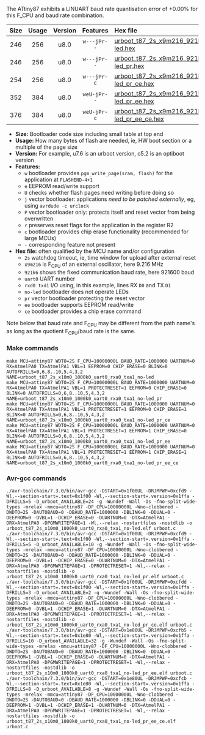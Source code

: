 The ATtiny87 exhibits a LINUART baud rate quantisation error of +0.00% for this F_CPU and baud rate combination.

|Size|Usage|Version|Features|Hex file|
|:-:|:-:|:-:|:-:|:--|
|246|256|u8.0|`w---jPr--`|[urboot_t87_2s_x9m216_921k6_uart0_rxa0_txa1_no-led.hex](https://raw.githubusercontent.com/stefanrueger/urboot.hex/main/mcus/attiny87/watchdog_2_s/external_oscillator_x/%2B9m216000_hz/%2B921k6_baud/uart0_rxa0_txa1/no-led/urboot_t87_2s_x9m216_921k6_uart0_rxa0_txa1_no-led.hex)|
|246|256|u8.0|`w---jPr--`|[urboot_t87_2s_x9m216_921k6_uart0_rxa0_txa1_no-led_pr.hex](https://raw.githubusercontent.com/stefanrueger/urboot.hex/main/mcus/attiny87/watchdog_2_s/external_oscillator_x/%2B9m216000_hz/%2B921k6_baud/uart0_rxa0_txa1/no-led/urboot_t87_2s_x9m216_921k6_uart0_rxa0_txa1_no-led_pr.hex)|
|254|256|u8.0|`w---jPr-c`|[urboot_t87_2s_x9m216_921k6_uart0_rxa0_txa1_no-led_pr_ce.hex](https://raw.githubusercontent.com/stefanrueger/urboot.hex/main/mcus/attiny87/watchdog_2_s/external_oscillator_x/%2B9m216000_hz/%2B921k6_baud/uart0_rxa0_txa1/no-led/urboot_t87_2s_x9m216_921k6_uart0_rxa0_txa1_no-led_pr_ce.hex)|
|352|384|u8.0|`weU-jPr--`|[urboot_t87_2s_x9m216_921k6_uart0_rxa0_txa1_no-led_pr_ee.hex](https://raw.githubusercontent.com/stefanrueger/urboot.hex/main/mcus/attiny87/watchdog_2_s/external_oscillator_x/%2B9m216000_hz/%2B921k6_baud/uart0_rxa0_txa1/no-led/urboot_t87_2s_x9m216_921k6_uart0_rxa0_txa1_no-led_pr_ee.hex)|
|376|384|u8.0|`weU-jPr-c`|[urboot_t87_2s_x9m216_921k6_uart0_rxa0_txa1_no-led_pr_ee_ce.hex](https://raw.githubusercontent.com/stefanrueger/urboot.hex/main/mcus/attiny87/watchdog_2_s/external_oscillator_x/%2B9m216000_hz/%2B921k6_baud/uart0_rxa0_txa1/no-led/urboot_t87_2s_x9m216_921k6_uart0_rxa0_txa1_no-led_pr_ee_ce.hex)|

- **Size:** Bootloader code size including small table at top end
- **Usage:** How many bytes of flash are needed, ie, HW boot section or a multiple of the page size
- **Version:** For example, u7.6 is an urboot version, o5.2 is an optiboot version
- **Features:**
  + `w` bootloader provides `pgm_write_page(sram, flash)` for the application at `FLASHEND-4+1`
  + `e` EEPROM read/write support
  + `U` checks whether flash pages need writing before doing so
  + `j` vector bootloader: applications *need to be patched externally*, eg, using `avrdude -c urclock`
  + `P` vector bootloader only: protects itself and reset vector from being overwritten
  + `r` preserves reset flags for the application in the register R2
  + `c` bootloader provides chip erase functionality (recommended for large MCUs)
  + `-` corresponding feature not present
- **Hex file:** often qualified by the MCU name and/or configuration
  + `2s` watchdog timeout, ie, time window for upload after external reset
  + `x9m216` is F<sub>CPU</sub> of an external oscillator, here 9.216 MHz
  + `921k6` shows the fixed communication baud rate, here 921600 baud
  + `uart0` UART number
  + `rxd0 txd1` I/O using, in this example, lines RX `D0` and TX `D1`
  + `no-led` bootloader does not operate LEDs
  + `pr` vector bootloader protecting the reset vector
  + `ee` bootloader supports EEPROM read/write
  + `ce` bootloader provides a chip erase command


Note below that baud rate and F<sub>CPU</sub> may be different from the path name's as long as the quotient F<sub>CPU</sub>/baud rate is the same.

### Make commands
```
make MCU=attiny87 WDTO=2S F_CPU=10000000L BAUD_RATE=1000000 UARTNUM=0 RX=AtmelPA0 TX=AtmelPA1 VBL=1 EEPROM=0 CHIP_ERASE=0 BLINK=0 AUTOFRILLS=0,6,8..10,5,4,3,2 NAME=urboot_t87_2s_x10m0_1000k0_uart0_rxa0_txa1_no-led
make MCU=attiny87 WDTO=2S F_CPU=10000000L BAUD_RATE=1000000 UARTNUM=0 RX=AtmelPA0 TX=AtmelPA1 VBL=1 PROTECTRESET=1 EEPROM=0 CHIP_ERASE=0 BLINK=0 AUTOFRILLS=0,6,8..10,5,4,3,2 NAME=urboot_t87_2s_x10m0_1000k0_uart0_rxa0_txa1_no-led_pr
make MCU=attiny87 WDTO=2S F_CPU=10000000L BAUD_RATE=1000000 UARTNUM=0 RX=AtmelPA0 TX=AtmelPA1 VBL=1 PROTECTRESET=1 EEPROM=0 CHIP_ERASE=1 BLINK=0 AUTOFRILLS=0,6,8..10,5,4,3,2 NAME=urboot_t87_2s_x10m0_1000k0_uart0_rxa0_txa1_no-led_pr_ce
make MCU=attiny87 WDTO=2S F_CPU=10000000L BAUD_RATE=1000000 UARTNUM=0 RX=AtmelPA0 TX=AtmelPA1 VBL=1 PROTECTRESET=1 EEPROM=1 CHIP_ERASE=0 BLINK=0 AUTOFRILLS=0,6,8..10,5,4,3,2 NAME=urboot_t87_2s_x10m0_1000k0_uart0_rxa0_txa1_no-led_pr_ee
make MCU=attiny87 WDTO=2S F_CPU=10000000L BAUD_RATE=1000000 UARTNUM=0 RX=AtmelPA0 TX=AtmelPA1 VBL=1 PROTECTRESET=1 EEPROM=1 CHIP_ERASE=1 BLINK=0 AUTOFRILLS=0,6,8..10,5,4,3,2 NAME=urboot_t87_2s_x10m0_1000k0_uart0_rxa0_txa1_no-led_pr_ee_ce
```

### Avr-gcc commands
```
./avr-toolchain/7.3.0/bin/avr-gcc -DSTART=0x1f00UL -DRJMPWP=0xcfd9 -Wl,--section-start=.text=0x1f00 -Wl,--section-start=.version=0x1ffa -DFRILLS=5 -D_urboot_AVAILABLE=24 -g -Wundef -Wall -Os -fno-split-wide-types -mrelax -mmcu=attiny87 -DF_CPU=10000000L -Wno-clobbered -DWDTO=2S -DAUTOBAUD=0 -DBAUD_RATE=1000000 -DBLINK=0 -DDUAL=0 -DEEPROM=0 -DVBL=1 -DCHIP_ERASE=0 -DUARTNUM=0 -DTX=AtmelPA1 -DRX=AtmelPA0 -DPGMWRITEPAGE=1 -Wl,--relax -nostartfiles -nostdlib -o urboot_t87_2s_x10m0_1000k0_uart0_rxa0_txa1_no-led.elf urboot.c
./avr-toolchain/7.3.0/bin/avr-gcc -DSTART=0x1f00UL -DRJMPWP=0xcfd9 -Wl,--section-start=.text=0x1f00 -Wl,--section-start=.version=0x1ffa -DFRILLS=5 -D_urboot_AVAILABLE=10 -g -Wundef -Wall -Os -fno-split-wide-types -mrelax -mmcu=attiny87 -DF_CPU=10000000L -Wno-clobbered -DWDTO=2S -DAUTOBAUD=0 -DBAUD_RATE=1000000 -DBLINK=0 -DDUAL=0 -DEEPROM=0 -DVBL=1 -DCHIP_ERASE=0 -DUARTNUM=0 -DTX=AtmelPA1 -DRX=AtmelPA0 -DPGMWRITEPAGE=1 -DPROTECTRESET=1 -Wl,--relax -nostartfiles -nostdlib -o urboot_t87_2s_x10m0_1000k0_uart0_rxa0_txa1_no-led_pr.elf urboot.c
./avr-toolchain/7.3.0/bin/avr-gcc -DSTART=0x1f00UL -DRJMPWP=0xcfdd -Wl,--section-start=.text=0x1f00 -Wl,--section-start=.version=0x1ffa -DFRILLS=3 -D_urboot_AVAILABLE=2 -g -Wundef -Wall -Os -fno-split-wide-types -mrelax -mmcu=attiny87 -DF_CPU=10000000L -Wno-clobbered -DWDTO=2S -DAUTOBAUD=0 -DBAUD_RATE=1000000 -DBLINK=0 -DDUAL=0 -DEEPROM=0 -DVBL=1 -DCHIP_ERASE=1 -DUARTNUM=0 -DTX=AtmelPA1 -DRX=AtmelPA0 -DPGMWRITEPAGE=1 -DPROTECTRESET=1 -Wl,--relax -nostartfiles -nostdlib -o urboot_t87_2s_x10m0_1000k0_uart0_rxa0_txa1_no-led_pr_ce.elf urboot.c
./avr-toolchain/7.3.0/bin/avr-gcc -DSTART=0x1e80UL -DRJMPWP=0xcfb5 -Wl,--section-start=.text=0x1e80 -Wl,--section-start=.version=0x1ffa -DFRILLS=10 -D_urboot_AVAILABLE=32 -g -Wundef -Wall -Os -fno-split-wide-types -mrelax -mmcu=attiny87 -DF_CPU=10000000L -Wno-clobbered -DWDTO=2S -DAUTOBAUD=0 -DBAUD_RATE=1000000 -DBLINK=0 -DDUAL=0 -DEEPROM=1 -DVBL=1 -DCHIP_ERASE=0 -DUARTNUM=0 -DTX=AtmelPA1 -DRX=AtmelPA0 -DPGMWRITEPAGE=1 -DPROTECTRESET=1 -Wl,--relax -nostartfiles -nostdlib -o urboot_t87_2s_x10m0_1000k0_uart0_rxa0_txa1_no-led_pr_ee.elf urboot.c
./avr-toolchain/7.3.0/bin/avr-gcc -DSTART=0x1e80UL -DRJMPWP=0xcfcb -Wl,--section-start=.text=0x1e80 -Wl,--section-start=.version=0x1ffa -DFRILLS=8 -D_urboot_AVAILABLE=8 -g -Wundef -Wall -Os -fno-split-wide-types -mrelax -mmcu=attiny87 -DF_CPU=10000000L -Wno-clobbered -DWDTO=2S -DAUTOBAUD=0 -DBAUD_RATE=1000000 -DBLINK=0 -DDUAL=0 -DEEPROM=1 -DVBL=1 -DCHIP_ERASE=1 -DUARTNUM=0 -DTX=AtmelPA1 -DRX=AtmelPA0 -DPGMWRITEPAGE=1 -DPROTECTRESET=1 -Wl,--relax -nostartfiles -nostdlib -o urboot_t87_2s_x10m0_1000k0_uart0_rxa0_txa1_no-led_pr_ee_ce.elf urboot.c
```

